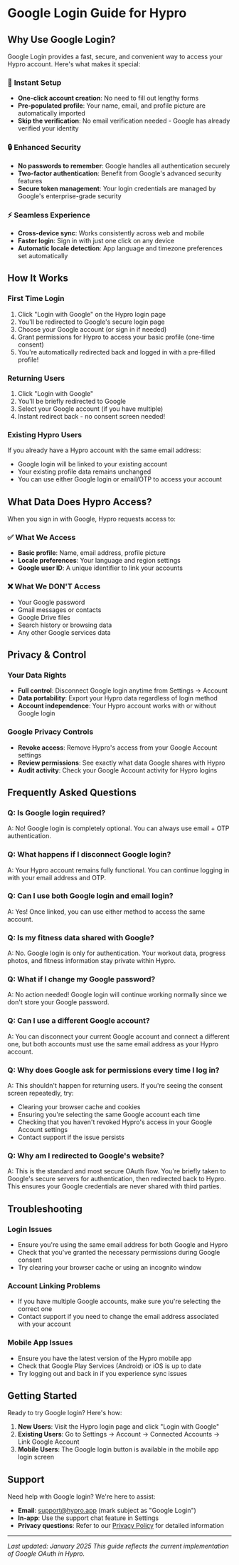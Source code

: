 # Google Login Guide for Hypro

## Why Use Google Login?

Google Login provides a fast, secure, and convenient way to access your Hypro account. Here's what makes it special:

### 🚀 **Instant Setup**

- **One-click account creation**: No need to fill out lengthy forms
- **Pre-populated profile**: Your name, email, and profile picture are automatically imported
- **Skip the verification**: No email verification needed - Google has already verified your identity

### 🔒 **Enhanced Security**

- **No passwords to remember**: Google handles all authentication securely
- **Two-factor authentication**: Benefit from Google's advanced security features
- **Secure token management**: Your login credentials are managed by Google's enterprise-grade security

### ⚡ **Seamless Experience**

- **Cross-device sync**: Works consistently across web and mobile
- **Faster login**: Sign in with just one click on any device
- **Automatic locale detection**: App language and timezone preferences set automatically

## How It Works

### First Time Login

1. Click "Login with Google" on the Hypro login page
2. You'll be redirected to Google's secure login page
3. Choose your Google account (or sign in if needed)
4. Grant permissions for Hypro to access your basic profile (one-time consent)
5. You're automatically redirected back and logged in with a pre-filled profile!

### Returning Users

1. Click "Login with Google"
2. You'll be briefly redirected to Google
3. Select your Google account (if you have multiple)
4. Instant redirect back - no consent screen needed!

### Existing Hypro Users

If you already have a Hypro account with the same email address:

- Google login will be linked to your existing account
- Your existing profile data remains unchanged
- You can use either Google login or email/OTP to access your account

## What Data Does Hypro Access?

When you sign in with Google, Hypro requests access to:

### ✅ **What We Access**

- **Basic profile**: Name, email address, profile picture
- **Locale preferences**: Your language and region settings
- **Google user ID**: A unique identifier to link your accounts

### ❌ **What We DON'T Access**

- Your Google password
- Gmail messages or contacts
- Google Drive files
- Search history or browsing data
- Any other Google services data

## Privacy & Control

### Your Data Rights

- **Full control**: Disconnect Google login anytime from Settings → Account
- **Data portability**: Export your Hypro data regardless of login method
- **Account independence**: Your Hypro account works with or without Google login

### Google Privacy Controls

- **Revoke access**: Remove Hypro's access from your Google Account settings
- **Review permissions**: See exactly what data Google shares with Hypro
- **Audit activity**: Check your Google Account activity for Hypro logins

## Frequently Asked Questions

### **Q: Is Google login required?**

A: No! Google login is completely optional. You can always use email + OTP authentication.

### **Q: What happens if I disconnect Google login?**

A: Your Hypro account remains fully functional. You can continue logging in with your email address and OTP.

### **Q: Can I use both Google login and email login?**

A: Yes! Once linked, you can use either method to access the same account.

### **Q: Is my fitness data shared with Google?**

A: No. Google login is only for authentication. Your workout data, progress photos, and fitness information stay private within Hypro.

### **Q: What if I change my Google password?**

A: No action needed! Google login will continue working normally since we don't store your Google password.

### **Q: Can I use a different Google account?**

A: You can disconnect your current Google account and connect a different one, but both accounts must use the same email address as your Hypro account.

### **Q: Why does Google ask for permissions every time I log in?**

A: This shouldn't happen for returning users. If you're seeing the consent screen repeatedly, try:

- Clearing your browser cache and cookies
- Ensuring you're selecting the same Google account each time
- Checking that you haven't revoked Hypro's access in your Google Account settings
- Contact support if the issue persists

### **Q: Why am I redirected to Google's website?**

A: This is the standard and most secure OAuth flow. You're briefly taken to Google's secure servers for authentication, then redirected back to Hypro. This ensures your Google credentials are never shared with third parties.

## Troubleshooting

### **Login Issues**

- Ensure you're using the same email address for both Google and Hypro
- Check that you've granted the necessary permissions during Google consent
- Try clearing your browser cache or using an incognito window

### **Account Linking Problems**

- If you have multiple Google accounts, make sure you're selecting the correct one
- Contact support if you need to change the email address associated with your account

### **Mobile App Issues**

- Ensure you have the latest version of the Hypro mobile app
- Check that Google Play Services (Android) or iOS is up to date
- Try logging out and back in if you experience sync issues

## Getting Started

Ready to try Google login? Here's how:

1. **New Users**: Visit the Hypro login page and click "Login with Google"
2. **Existing Users**: Go to Settings → Account → Connected Accounts → Link Google Account
3. **Mobile Users**: The Google login button is available in the mobile app login screen

## Support

Need help with Google login? We're here to assist:

- **Email**: support@hypro.app (mark subject as "Google Login")
- **In-app**: Use the support chat feature in Settings
- **Privacy questions**: Refer to our [Privacy Policy](/privacy) for detailed information

---

_Last updated: January 2025_
_This guide reflects the current implementation of Google OAuth in Hypro._
